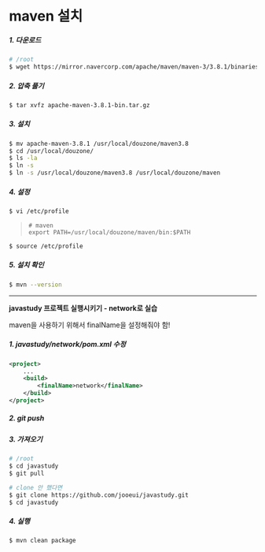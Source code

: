 # maven 설치

##### 1. 다운로드

```sh
# /root
$ wget https://mirror.navercorp.com/apache/maven/maven-3/3.8.1/binaries/apache-maven-3.8.1-bin.tar.gz
```



##### 2. 압축 풀기

```sh
$ tar xvfz apache-maven-3.8.1-bin.tar.gz
```



##### 3. 설치

```sh
$ mv apache-maven-3.8.1 /usr/local/douzone/maven3.8
$ cd /usr/local/douzone/
$ ls -la
$ ln -s
$ ln -s /usr/local/douzone/maven3.8 /usr/local/douzone/maven
```



##### 4. 설정

```sh
$ vi /etc/profile
```

> ```
> # maven
> export PATH=/usr/local/douzone/maven/bin:$PATH
> ```

```sh
$ source /etc/profile
```



##### 5. 설치 확인

```sh
$ mvn --version
```



---



**javastudy 프로젝트 실행시키기 - network로 실습**

maven을 사용하기 위해서 finalName을 설정해줘야 함!

##### 1. javastudy/network/pom.xml 수정

```xml
<project>
	...
	<build>
  		<finalName>network</finalName>
  	</build>
</project>
```



##### 2. git push



##### 3. 가져오기

```sh
# /root
$ cd javastudy
$ git pull

# clone 안 했다면
$ git clone https://github.com/jooeui/javastudy.git
$ cd javastudy
```



##### 4. 실행

```sh
$ mvn clean package
```


